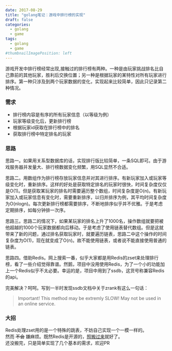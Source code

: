 ```yaml
---
date: 2017-08-29
title: "golang笔记：游戏中排行榜的实现"
draft: false
categories:
  - golang
  - game
tags:
  - golang
  - game
#thumbnailImagePosition: left
---
```


游戏开发中排行榜经常出现,接触过的排行榜有两种。一种是由玩家挑战排名比自己靠前的其他玩家，胜利后交换位置；另一种是根据玩家的某特性对所有玩家进行排序。第一种只涉及到两个玩家数据的变化，实现起来比较简单，因此只记录第二种情况。<br>

<!--more-->
### 需求
- 排行榜内容是有序的所有玩家信息（以等级为例）
- 玩家等级变化后，更新排行榜
- 根据玩家id获取在排行榜中的排名
- 获取排行榜中特定排名的玩家

### 思路
思路一。如果用关系型数据库的话，实现排行版比较简单，一条SQL即可。由于游戏服务器并发量大、排行榜数据变化频繁，用SQL显然不合适。<br>

思路二。用数组作为排行榜存放玩家信息并对其进行排序。有新玩家加入或玩家等级变化时，重新排序。这样的好处是获取特定排名的玩家时很快，时间复杂度仅仅是O(1)。但是获取某玩家的排名时需要遍历整个数组，时间复杂度是O(n)。有新玩家加入或玩家信息有变化时，需要重新排序，以归并排序为例，其平均时间复杂度为O(nlogn)。每次更新排行榜都需要排序，不断地排序似乎并不优雅。于是考虑定期排序，如每分钟排一次序。<br>

思路三。思路二的情况下，如果某玩家的排名上升了1000名，操作数组就要把被他超越的1000个玩家数据都向后移动。于是考虑了使用链表替代数组。但是这就带来了新的问题，通过排名获取玩家时，就要遍历链表，思路二中这个操作的时间复杂度为O(1)，现在就变成了O(n)。故不能使用链表，或者说不能直接使用普通的链表。<br>

思路四。借助Redis。网上搜索一番，似乎大家都是用Redis的zset来处理排行榜，看了一些介绍觉得靠谱。然鹅，项目中没用使用Redis，为了一个小的功能加上一个Redis似乎不太必要。幸运的是，项目中用到了ssdb，这货号称兼容Redis的api。

完美解决？呵呵。写到一半时发现ssdb文档中关于zrank有这么一句话：

>Important! This method may be extremly SLOW! May not be used in an online service.

### 大招
Redis处理zset用的是一个特殊的跳表，不妨自己实现一个一模一样的。<br>
然而 ~~不会~~ 嫌麻烦。既然Redis是开源的，[照搬过来](https://github.com/XanthusL/zset)就好了。<br>
还没搬完，只是简单实现了几个基本的需求，欢迎PR
